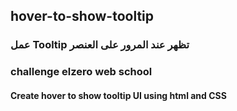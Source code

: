 ##  hover-to-show-tooltip
### عمل Tooltip تظهر عند المرور على العنصر
### challenge elzero web school
#### Create hover to show tooltip UI using html and CSS
